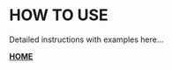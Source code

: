 # HOW TO USE

Detailed instructions with examples here...


**[HOME](https://gitlab.com/exadra37-bash/folders-manipulator)**
